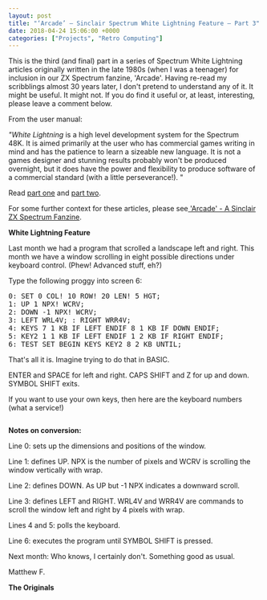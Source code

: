 ```yaml
---
layout: post
title: "‘Arcade’ – Sinclair Spectrum White Lightning Feature – Part 3"
date: 2018-04-24 15:06:00 +0000
categories: ["Projects", "Retro Computing"]
---
```


This is the third (and final) part in a series of Spectrum White Lightning articles originally written in the late 1980s (when I was a teenager) for inclusion in our ZX Spectrum fanzine, 'Arcade'. Having re-read my scribblings almost 30 years later, I don't pretend to understand any of it. It might be useful. It might not. If you do find it useful or, at least, interesting, please leave a comment below.

From the user manual:

*"White Lightning*&nbsp;is a high level development system for the Spectrum 48K.&nbsp;It is aimed primarily at the user who has commercial games writing in mind and has the patience to learn a sizeable new language. It is not a games designer and stunning results probably won't be produced overnight, but it does have the power and flexibility to produce software of a commercial standard (with a little perseverance!). "

<p>Read <a href="{{ site.baseurl }}/arcade-sinclair-spectrum-white-lightning-feature-part-1/">part one</a> and <a href="{{ site.baseurl }}/arcade-sinclair-spectrum-white-lightning-feature-part-2/">part two</a>.</p>

<p>For some further context for these articles, please see<a href="{{ site.baseurl }}/arcade-a-sinclair-zx-spectrum-fanzine/" data-type="post" data-id="121"> 'Arcade' - A Sinclair ZX Spectrum Fanzine</a>.</p>

**White Lightning Feature**

Last month we had a program that scrolled a landscape left and right. This month we have a window scrolling in eight possible directions under keyboard control. (Phew! Advanced stuff, eh?)

Type the following proggy into screen 6:

<pre>0: SET 0 COL! 10 ROW! 20 LEN! 5 HGT;<br>1: UP 1 NPX! WCRV;<br>2: DOWN -1 NPX! WCRV;<br>3: LEFT WRL4V; : RIGHT WRR4V;<br>4: KEYS 7 1 KB IF LEFT ENDIF 8 1 KB IF DOWN ENDIF;<br>5: KEY2 1 1 KB IF LEFT ENDIF 1 2 KB IF RIGHT ENDIF;<br>6: TEST SET BEGIN KEYS KEY2 8 2 KB UNTIL;</pre>

That's all it is. Imagine trying to do that in BASIC.

ENTER and SPACE for left and right. CAPS SHIFT and Z for up and down. SYMBOL SHIFT exits.

If you want to use your own keys, then here are the keyboard numbers (what a service!)

<figure><figure><a href="{{ site.baseurl }}/wp-content/uploads/2022/12/IMG_2236-e1520947600686-scaled.jpg"><img src="https://www.circleseven.co.uk/wp-content/uploads/2022/12/IMG_2236-e1520947600686-300x225.jpg" alt="" class="wp-image-99" style="border-radius:6px"/ loading="lazy"></a></figure>
</figure>

**Notes on conversion:**

Line 0: sets up the dimensions and positions of the window.

Line 1: defines UP. NPX is the number of pixels and WCRV is scrolling the window vertically with wrap.

Line 2: defines DOWN. As UP but -1 NPX indicates a downward scroll.

Line 3: defines LEFT and RIGHT. WRL4V and WRR4V are commands to scroll the window left and right by 4 pixels with wrap.

Lines 4 and 5: polls the keyboard.

Line 6: executes the program until SYMBOL SHIFT is pressed.

Next month: Who knows, I certainly don't. Something good as usual.

Matthew F.

**The Originals**

<figure><figure><a href="{{ site.baseurl }}/wp-content/uploads/2022/12/IMG_2234-scaled.jpg"><img src="https://www.circleseven.co.uk/wp-content/uploads/2022/12/IMG_2234-225x300.jpg" alt="" class="wp-image-102" style="border-radius:6px"/ loading="lazy"></a></figure>

<figure><a href="{{ site.baseurl }}/wp-content/uploads/2022/12/IMG_2235-scaled.jpg"><img src="https://www.circleseven.co.uk/wp-content/uploads/2022/12/IMG_2235-225x300.jpg" alt="" class="wp-image-100" style="border-radius:6px"/ loading="lazy"></a></figure>
</figure>
